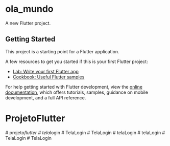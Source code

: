 # ola_mundo

A new Flutter project.

## Getting Started

This project is a starting point for a Flutter application.

A few resources to get you started if this is your first Flutter project:

- [Lab: Write your first Flutter app](https://docs.flutter.dev/get-started/codelab)
- [Cookbook: Useful Flutter samples](https://docs.flutter.dev/cookbook)

For help getting started with Flutter development, view the
[online documentation](https://docs.flutter.dev/), which offers tutorials,
samples, guidance on mobile development, and a full API reference.
# ProjetoFlutter
#   p r o j e t o _ f l u t t e r  
 #   t e l a _ l o g i n  
 #   T e l a L o g i n  
 #   T e l a L o g i n  
 # telaLogin
#   t e l a L o g i n  
 #   T e l a L o g i n  
 #   T e l a L o g i n  
 
